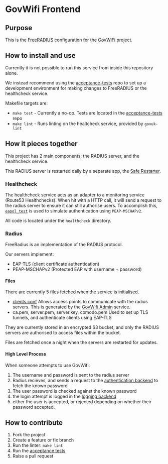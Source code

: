 # GovWifi Frontend

## Purpose

This is the [FreeRADIUS][freeradius] configuration for the [GovWiFi][govwifi] project.

## How to install and use

Currently it is not possible to run this service from inside this repository alone.

We instead recommend using the [acceptance-tests][acceptance-tests] repo to set up a development environment for
making changes to FreeRADIUS or the healthcheck service.

Makefile targets are:

- `make test` - Currently a no-op. Tests are located in the [acceptance-tests][acceptance-tests] repo
- `make lint` - Runs linting on the healtcheck service, provided by `govuk-lint`

## How it pieces together

This project has 2 main components; the RADIUS server, and the healthcheck service.

This RADIUS server is restarted daily by a separate app, the [Safe Restarter][safe-restarter].

### Healthcheck

The healthcheck service acts as an adapter to a monitoring service (Route53 Healthchecks).
When hit with a HTTP call, it will send a request to the radius server to ensure it can still
authorise users.
To accomplish this, [`eapol_test`][radius-testing] is used to simulate authentication using `PEAP-MSCHAPv2`.

All code is located under the `healthcheck` directory.

### Radius

FreeRadius is an implementation of the RADIUS protocol.

Our servers implement:

- EAP-TLS (client certificate authentication)
- PEAP-MSCHAPv2 (Protected EAP with username + password)

#### Files

There are currently 5 files fetched when the service is initialised.

- [clients.conf][freeradius-clients]
  Allows access points to communicate with the radius servers.
  This is generated by the [GovWifi Admin][govwifi-admin] service.
- ca.pem, server.pem, server.key, comodo.pem
  Used to set up TLS tunnels, and authenticate clients using EAP-TLS

They are currently stored in an encrypted S3 bucket, and only the RADIUS servers are authorised to access files within the bucket.

Files are fetched once a night when the servers are restarted for updates.

#### High Level Process

When someone attempts to use GovWifi:

1.  The username and password is sent to the radius server
2.  Radius recieves, and sends a request to the [authentication backend][auth-backend] to fetch the known password
3.  The user password is checked against the known password
4.  the login attempt is logged in the [logging backend][logging-backend]
5.  either the user is accepted, or rejected depending on whether their password accepted.

## How to contribute

1.  Fork the project
2.  Create a feature or fix branch
3.  Run the linter: `make lint`
4.  Run the [acceptance tests][acceptance-tests]
5.  Raise a pull request

[govwifi]: https://www.gov.uk/government/publications/govwifi/govwifi
[freeradius]: https://freeradius.org/
[govwifi-build]: https://github.com/alphagov/govwifi-build
[acceptance-tests]: https://github.com/alphagov/govwifi-acceptance-tests
[radius-testing]: https://wiki.freeradius.org/guide/eduroam#testing
[govwifi-admin]: https://admin.wifi.service.gov.uk
[freeradius-clients]: https://github.com/FreeRADIUS/freeradius-server/blob/v3.0.x/raddb/clients.conf
[auth-backend]: https://github.com/alphagov/govwifi-authentication-api
[logging-backend]: https://github.com/alphagov/govwifi-logging-api
[safe-restarter]: https://github.com/alphagov/govwifi-safe-restarter 
